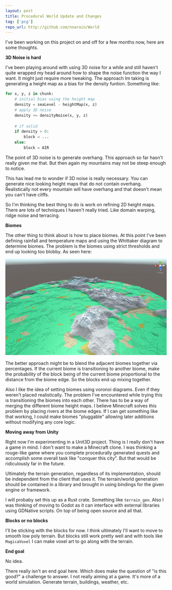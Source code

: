 ```yaml
---
layout: post
title: Procedural World Update and Changes
tag: ['pcg']
repo_url: http://github.com/nnarain/World
---
```



I've been working on this project on and off for a few months now, here are some thoughts.


**3D Noise is hard**

I've been playing around with using 3D noise for a while and still haven't quite wrapped my head around how to shape the noise function the way I want. It might just require more tweaking. The approach Im taking is generating a height map as a bias for the density funtion. Something like:

```python
for x, y, z in chunk:
    # initial bias using the height map
    density = seaLevel - heightMap(x, z)
    # apply 3D noise
    density += densityNoise(x, y, z)

    # if solid
    if density > 0:
        block = ...
    else:
        block = AIR
```

The point of 3D noise is to generate overhang. This approach so far hasn't really given me that. But then again my mountains may not be steep enough to notice.

This has lead me to wonder if 3D noise is really necessary. You can generate nice looking height maps that do not contain overhang. Realistically not every mountain will have overhang and that doesn't mean you can't have cliffs.

So I'm thinking the best thing to do is work on refining 2D height maps. There are lots of techniques I haven't really tried. Like domain warping, ridge noise and terracing. 

**Biomes**

The other thing to think about is how to place biomes. At this point I've been defining rainfall and temperature maps and using the Whittaker diagram to determine biomes. The problem is the biomes using strict thresholds and end up looking too blobby. As seen here:

![Image not found!](/assets/2018/05/19/cap4.png)

The better approach might be to blend the adjacent biomes together via percentages. If the current biome is transitioning to another biome, make the probability of the block being of the current biome proportional to the distance from the biome edge. So the blocks end up mixing together.

Also I like the idea of setting biomes using voronoi diagrams. Even if they weren't placed realistically. The problem I've encountered while trying this is transitioning the biomes into each other. There has to be a way of merging the different biome height maps. I believe Minecraft solves this problem by placing rivers at the biome edges. If I can get something like that working, I could make biomes "pluggable" allowing later additions without modifying any core logic.

**Moving away from Unity**

Right now I'm experimenting in a Unit3D project. Thing is I really don't have a game in mind. I don't want to make a Minecraft clone. I was thinking a rouge-like game where you complete procedurally generated quests and accomplish some overall task like "conquer this city". But that would be ridiculously far in the future.

Ultimately the terrain generation, regardless of its implementation, should be independent from the client that uses it. The terrain/world generation should be contained in a library and brought in using bindings for the given engine or framework.

I will probaby set this up as a Rust crate. Something like `terrain_gen`. Also I was thinking of moving to Godot as it can interface with external libraries using GDNative scripts. On top of being open source and all that.

**Blocks or no blocks**

I'll be sticking with the blocks for now. I think ultimately I'll want to move to smooth low poly terrain. But blocks still work pretty well and with tools like `MagicaVoxel` I can make voxel art to go along with the terrain.

**End goal**

No idea.

There really isn't an end goal here. Which does make the question of "is this good?" a challenge to answer. I not really aiming at a game. It's more of a world simulation. Generate terrain, buildings, weather, etc.
